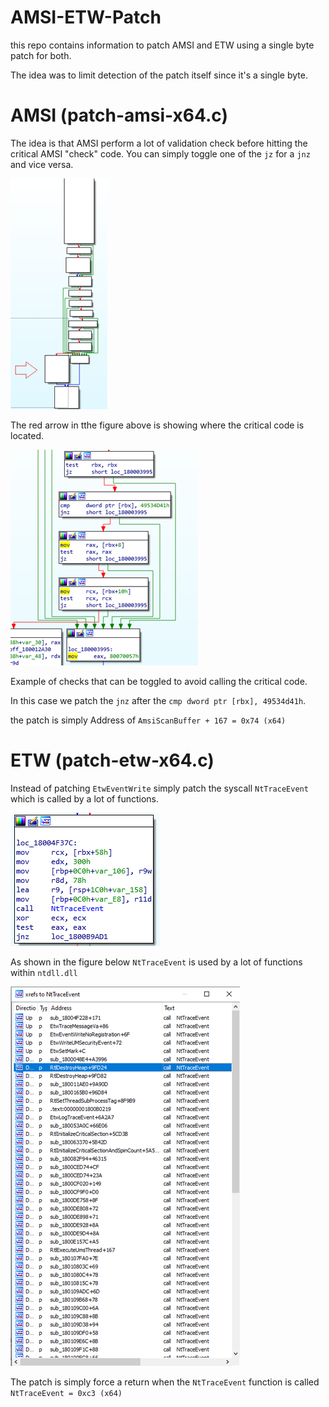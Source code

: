 # AMSI-ETW-Patch
this repo contains information to patch AMSI and ETW using a single byte patch for both.

The idea was to limit detection of the patch itself since it's a single byte.

# AMSI (patch-amsi-x64.c)

The idea is that AMSI perform a lot of validation check before hitting the critical AMSI "check" code. You can simply toggle one of the `jz` for a `jnz` and vice versa.


![amsi1](https://github.com/Mr-Un1k0d3r/AMSI-ETW-Patch/blob/main/amsi-flow-1.png?raw=true)

The red arrow in tthe figure above is showing where the critical code is located.

![amsi2](https://github.com/Mr-Un1k0d3r/AMSI-ETW-Patch/blob/main/amsi-flow-2.png?raw=true)

Example of checks that can be toggled to avoid calling the critical code.

In this case we patch the `jnz` after the `cmp dword ptr [rbx], 49534d41h`.

the patch is simply Address of `AmsiScanBuffer + 167 = 0x74 (x64)`

# ETW (patch-etw-x64.c)

Instead of patching `EtwEventWrite` simply patch the syscall `NtTraceEvent` which is called by a lot of functions.

![etw1](https://github.com/Mr-Un1k0d3r/AMSI-ETW-Patch/blob/main/etw-flow-1.png?raw=true)

As shown in the figure below `NtTraceEvent` is used by a lot of functions within `ntdll.dll`


![etw1](https://github.com/Mr-Un1k0d3r/AMSI-ETW-Patch/blob/main/etw-func.png?raw=true)

The patch is simply force a return when the `NtTraceEvent` function is called `NtTraceEvent = 0xc3 (x64)`

